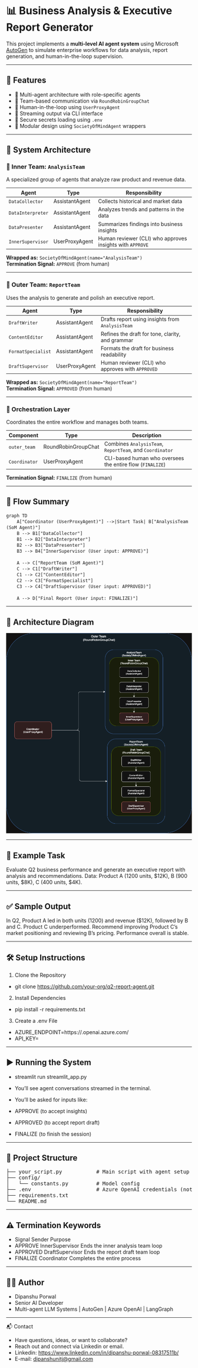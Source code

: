 # 📊 Business Analysis & Executive Report Generator

This project implements a **multi-level AI agent system** using Microsoft [AutoGen](https://github.com/microsoft/autogen) to simulate enterprise workflows for data analysis, report generation, and human-in-the-loop supervision.

---

## 🚀 Features

- 🧠 Multi-agent architecture with role-specific agents
- 🔁 Team-based communication via `RoundRobinGroupChat`
- 👤 Human-in-the-loop using `UserProxyAgent`
- 💬 Streaming output via CLI interface
- 🔐 Secure secrets loading using `.env`
- 🧩 Modular design using `SocietyOfMindAgent` wrappers

---

## 🧠 System Architecture

### 🔹 Inner Team: `AnalysisTeam`

A specialized group of agents that analyze raw product and revenue data.

| Agent | Type | Responsibility |
|-------|------|----------------|
| `DataCollector` | AssistantAgent | Collects historical and market data |
| `DataInterpreter` | AssistantAgent | Analyzes trends and patterns in the data |
| `DataPresenter` | AssistantAgent | Summarizes findings into business insights |
| `InnerSupervisor` | UserProxyAgent | Human reviewer (CLI) who approves insights with `APPROVE` |

**Wrapped as:** `SocietyOfMindAgent(name="AnalysisTeam")`  
**Termination Signal:** `APPROVE` (from human)

---

### 🔹 Outer Team: `ReportTeam`

Uses the analysis to generate and polish an executive report.

| Agent | Type | Responsibility |
|-------|------|----------------|
| `DraftWriter` | AssistantAgent | Drafts report using insights from `AnalysisTeam` |
| `ContentEditor` | AssistantAgent | Refines the draft for tone, clarity, and grammar |
| `FormatSpecialist` | AssistantAgent | Formats the draft for business readability |
| `DraftSupervisor` | UserProxyAgent | Human reviewer (CLI) who approves with `APPROVED` |

**Wrapped as:** `SocietyOfMindAgent(name="ReportTeam")`  
**Termination Signal:** `APPROVED` (from human)

---

### 🔹 Orchestration Layer

Coordinates the entire workflow and manages both teams.

| Component | Type | Description |
|----------|------|-------------|
| `outer_team` | RoundRobinGroupChat | Combines `AnalysisTeam`, `ReportTeam`, and `Coordinator` |
| `Coordinator` | UserProxyAgent | CLI-based human who oversees the entire flow (`FINALIZE`) |

**Termination Signal:** `FINALIZE` (from human)

---

## 🧩 Flow Summary

```mermaid
graph TD
    A["Coordinator (UserProxyAgent)"] -->|Start Task| B["AnalysisTeam (SoM Agent)"]
    B --> B1["DataCollector"]
    B1 --> B2["DataInterpreter"]
    B2 --> B3["DataPresenter"]
    B3 --> B4["InnerSupervisor (User input: APPROVE)"]

    A --> C["ReportTeam (SoM Agent)"]
    C --> C1["DraftWriter"]
    C1 --> C2["ContentEditor"]
    C2 --> C3["FormatSpecialist"]
    C3 --> C4["DraftSupervisor (User input: APPROVED)"]

    A --> D["Final Report (User input: FINALIZE)"]
```

---

## 🧠 Architecture Diagram
![Architecture Diagram](flow_diagram.png)

---

## 📄 Example Task

Evaluate Q2 business performance and generate an executive report with analysis and recommendations.
Data: Product A (1200 units, $12K), B (900 units, $8K), C (400 units, $4K).

---

## ✅ Sample Output
In Q2, Product A led in both units (1200) and revenue ($12K), followed by B and C. Product C underperformed. Recommend improving Product C’s market positioning and reviewing B’s pricing. Performance overall is stable.

---

## 🛠️ Setup Instructions

1. Clone the Repository
- git clone https://github.com/your-org/q2-report-agent.git

2. Install Dependencies
- pip install -r requirements.txt

3. Create a .env File
- AZURE_ENDPOINT=https://<your-endpoint>.openai.azure.com/
- API_KEY=<your-api-key>

---

## ▶️ Running the System
- streamlit run streamlit_app.py 

- You’ll see agent conversations streamed in the terminal.
- You’ll be asked for inputs like:

- APPROVE (to accept insights)

- APPROVED (to accept report draft)

- FINALIZE (to finish the session)

---

##  📁 Project Structure
<pre>
├── your_script.py           # Main script with agent setup and orchestration
├── config/
│   └── constants.py         # Model config
├── .env                     # Azure OpenAI credentials (not committed)
├── requirements.txt
└── README.md
</pre>

---

## ⚠️ Termination Keywords
- Signal	Sender	Purpose
- APPROVE	InnerSupervisor	Ends the inner analysis team loop
- APPROVED	DraftSupervisor	Ends the report draft team loop
- FINALIZE	Coordinator	Completes the entire process

---

##  👨‍💻 Author
- Dipanshu Porwal
- Senior AI Developer
- Multi-agent LLM Systems | AutoGen | Azure OpenAI | LangGraph

---

📬 Contact
- Have questions, ideas, or want to collaborate?
- Reach out and connect via Linkedin or email.
- Linkedin: https://www.linkedin.com/in/dipanshu-porwal-08317511b/
- E-mail: dipanshunitj@gmail.com


